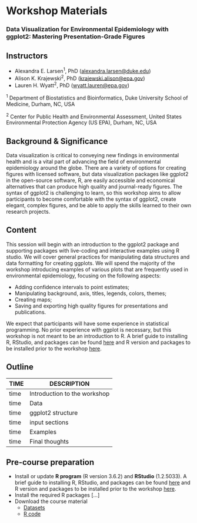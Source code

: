 # Workshop Materials
### Data Visualization for Environmental Epidemiology with ggplot2: Mastering Presentation-Grade Figures

## Instructors
- Alexandra E. Larsen<sup>1</sup>, PhD (alexandra.larsen@duke.edu)
- Alison K. Krajewski<sup>2</sup>, PhD (krajewski.alison@epa.gov)
- Lauren H. Wyatt<sup>2</sup>, PhD (wyatt.lauren@epa.gov)

<sup>1</sup> Department of Biostatistics and Bioinformatics, Duke University School of Medicine, Durham, NC, USA

<sup>2</sup> Center for Public Health and Environmental Assessment, United States Environmental Protection Agency (US EPA), Durham, NC, USA

## Background & Significance
Data visualization is critical to conveying new findings in environmental health and is a vital part of advancing the field of environmental epidemiology around the globe. There are a variety of options for creating figures with licensed software, but data visualization packages like ggplot2 in the open-source software, R, are easily accessible and economical alternatives that can produce high quality and journal-ready figures. The syntax of ggplot2 is challenging to learn, so this workshop aims to allow participants to become comfortable with the syntax of ggplot2, create elegant, complex figures, and be able to apply the skills learned to their own research projects. 

## Content
This session will begin with an introduction to the ggplot2 package and supporting packages with live-coding and interactive examples using R studio. We will cover general practices for manipulating data structures and data formatting for creating ggplots. We will spend the majority of the workshop introducing examples of various plots that are frequently used in environmental epidemiology, focusing on the following aspects: 
* Adding confidence intervals to point estimates; 
* Manipulating background, axis, titles, legends, colors, themes; 
* Creating maps;
* Saving and exporting high quality figures for presentations and publications. 

We expect that participants will have some experience in statistical programming. No prior experience with ggplot is necessary, but this workshop is not meant to be an introduction to R. A brief guide to installing R, RStudio, and packages can be found [here](../master/Setup/Installation_guide_R.docx) and R version and packages to be installed prior to the workshop [here](../master/Setup/Workshop_R_packages.md).

## Outline
| TIME | DESCRIPTION |
| --- | --- |
| time | Introduction to the workshop |
| time | Data |
| time | ggplot2 structure |
| time | input sections |
| time | Examples |
| time | Final thoughts |

## Pre-course preparation
- Install or update **R program** (R version 3.6.2) and **RStudio** (1.2.5033). A brief guide to installing R, RStudio, and packages can be found [here](../master/Setup/Installation_guide_R.docx) and R version and packages to be installed prior to the workshop [here](../master/Setup/Workshop_R_packages.md).
- Install the required R packages [...]
- Download the course material
   - [Datasets](../master/Data/Workshop_data.zip)
   - [R code](../master/R_code/[...])
